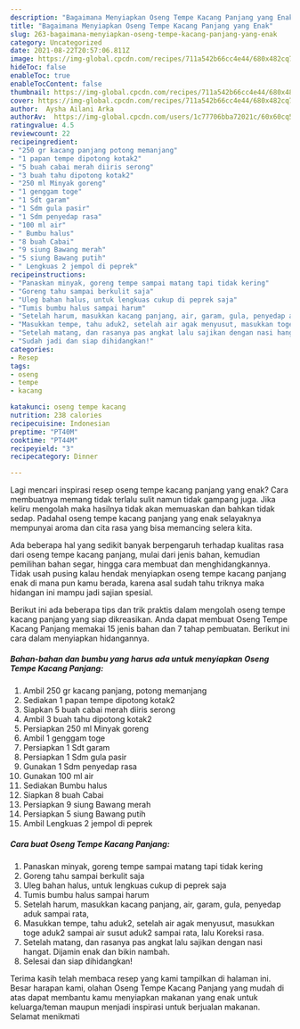 ```yaml
---
description: "Bagaimana Menyiapkan Oseng Tempe Kacang Panjang yang Enak"
title: "Bagaimana Menyiapkan Oseng Tempe Kacang Panjang yang Enak"
slug: 263-bagaimana-menyiapkan-oseng-tempe-kacang-panjang-yang-enak
category: Uncategorized
date: 2021-08-22T20:57:06.811Z
image: https://img-global.cpcdn.com/recipes/711a542b66cc4e44/680x482cq70/oseng-tempe-kacang-panjang-foto-resep-utama.jpg
hideToc: false
enableToc: true
enableTocContent: false
thumbnail: https://img-global.cpcdn.com/recipes/711a542b66cc4e44/680x482cq70/oseng-tempe-kacang-panjang-foto-resep-utama.jpg
cover: https://img-global.cpcdn.com/recipes/711a542b66cc4e44/680x482cq70/oseng-tempe-kacang-panjang-foto-resep-utama.jpg
author:  Aysha Ailani Arka
authorAv:  https://img-global.cpcdn.com/users/1c77706bba72021c/60x60cq50/avatar.jpg
ratingvalue: 4.5
reviewcount: 22
recipeingredient:
- "250 gr kacang panjang potong memanjang"
- "1 papan tempe dipotong kotak2"
- "5 buah cabai merah diiris serong"
- "3 buah tahu dipotong kotak2"
- "250 ml Minyak goreng"
- "1 genggam toge"
- "1 Sdt garam"
- "1 Sdm gula pasir"
- "1 Sdm penyedap rasa"
- "100 ml air"
- " Bumbu halus"
- "8 buah Cabai"
- "9 siung Bawang merah"
- "5 siung Bawang putih"
- " Lengkuas 2 jempol di peprek"
recipeinstructions:
- "Panaskan minyak, goreng tempe sampai matang tapi tidak kering"
- "Goreng tahu sampai berkulit saja"
- "Uleg bahan halus, untuk lengkuas cukup di peprek saja"
- "Tumis bumbu halus sampai harum"
- "Setelah harum, masukkan kacang panjang, air, garam, gula, penyedap aduk sampai rata,"
- "Masukkan tempe, tahu aduk2, setelah air agak menyusut, masukkan toge aduk2 sampai air susut aduk2 sampai rata, lalu Koreksi rasa."
- "Setelah matang, dan rasanya pas angkat lalu sajikan dengan nasi hangat. Dijamin enak dan bikin nambah."
- "Sudah jadi dan siap dihidangkan!"
categories:
- Resep
tags:
- oseng
- tempe
- kacang

katakunci: oseng tempe kacang 
nutrition: 238 calories
recipecuisine: Indonesian
preptime: "PT40M"
cooktime: "PT44M"
recipeyield: "3"
recipecategory: Dinner

---
```



Lagi mencari inspirasi resep oseng tempe kacang panjang yang enak? Cara membuatnya memang tidak terlalu sulit namun tidak gampang juga. Jika keliru mengolah maka hasilnya tidak akan memuaskan dan bahkan tidak sedap. Padahal oseng tempe kacang panjang yang enak selayaknya mempunyai aroma dan cita rasa yang bisa memancing selera kita.


Ada beberapa hal yang sedikit banyak berpengaruh terhadap kualitas rasa dari oseng tempe kacang panjang, mulai dari jenis bahan, kemudian pemilihan bahan segar, hingga cara membuat dan menghidangkannya. Tidak usah pusing kalau hendak menyiapkan oseng tempe kacang panjang enak di mana pun kamu berada, karena asal sudah tahu triknya maka hidangan ini mampu jadi sajian spesial.




Berikut ini ada beberapa tips dan trik praktis dalam mengolah oseng tempe kacang panjang yang siap dikreasikan. Anda dapat membuat Oseng Tempe Kacang Panjang memakai 15 jenis bahan dan 7 tahap pembuatan. Berikut ini cara dalam menyiapkan hidangannya.

<!--inarticleads1-->

##### Bahan-bahan dan bumbu yang harus ada untuk menyiapkan Oseng Tempe Kacang Panjang:

1. Ambil 250 gr kacang panjang, potong memanjang
1. Sediakan 1 papan tempe dipotong kotak2
1. Siapkan 5 buah cabai merah diiris serong
1. Ambil 3 buah tahu dipotong kotak2
1. Persiapkan 250 ml Minyak goreng
1. Ambil 1 genggam toge
1. Persiapkan 1 Sdt garam
1. Persiapkan 1 Sdm gula pasir
1. Gunakan 1 Sdm penyedap rasa
1. Gunakan 100 ml air
1. Sediakan  Bumbu halus
1. Siapkan 8 buah Cabai
1. Persiapkan 9 siung Bawang merah
1. Persiapkan 5 siung Bawang putih
1. Ambil  Lengkuas 2 jempol di peprek




<!--inarticleads2-->

##### Cara buat Oseng Tempe Kacang Panjang:

1. Panaskan minyak, goreng tempe sampai matang tapi tidak kering
1. Goreng tahu sampai berkulit saja
1. Uleg bahan halus, untuk lengkuas cukup di peprek saja
1. Tumis bumbu halus sampai harum
1. Setelah harum, masukkan kacang panjang, air, garam, gula, penyedap aduk sampai rata,
1. Masukkan tempe, tahu aduk2, setelah air agak menyusut, masukkan toge aduk2 sampai air susut aduk2 sampai rata, lalu Koreksi rasa.
1. Setelah matang, dan rasanya pas angkat lalu sajikan dengan nasi hangat. Dijamin enak dan bikin nambah.
1. Selesai dan siap dihidangkan!



Terima kasih telah membaca resep yang kami tampilkan di halaman ini. Besar harapan kami, olahan Oseng Tempe Kacang Panjang yang mudah di atas dapat membantu kamu menyiapkan makanan yang enak untuk keluarga/teman maupun menjadi inspirasi untuk berjualan makanan. Selamat menikmati
